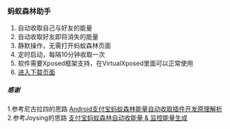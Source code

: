 <div class="line_item line_item_display xiaoshujiang_element" data-line="0"></div>
<div class="xiaoshujiang_element xsj_anchor">
  <a name="e89a82e89a81e6a3aee69e97e58aa9e6898b_1" class="blank_anchor_name"></a>
  <a id="e89a82e89a81e6a3aee69e97e58aa9e6898b_1" class="blank_anchor_id"></a>
  <a name="蚂蚁森林助手" class="blank_anchor_name"></a>
  <a id="蚂蚁森林助手" class="blank_anchor_id"></a>
</div>
<h3 class="xsj_heading_h3">
  <span class="xsj_heading_content">
    <span class="mark">蚂蚁森林助手</span>
  </span>
</h3>
<div class="line_item xiaoshujiang_element" data-line="1"></div>
<ol>
  <li>
    <div class="line_item xiaoshujiang_element" data-line="1"></div>
    自动收取自己与好友的能量</li>
  <li>
    <div class="line_item xiaoshujiang_element" data-line="2"></div>
    自动收取好友即将消失的能量</li>
  <li>
    <div class="line_item xiaoshujiang_element" data-line="3"></div>
    静默操作，无需打开蚂蚁森林页面</li>
  <li>
    <div class="line_item xiaoshujiang_element" data-line="4"></div>
    定时启动，每隔10分钟收取一次</li>
  <li>
    <div class="line_item xiaoshujiang_element" data-line="5"></div>
    软件需要Xposed框架支持，在VirtualXposed里面可以正常使用</li>
  <li>
    <div class="line_item xiaoshujiang_element" data-line="6"></div>
    <a href="https://github.com/WithHades/forestHook/releases" class="xsj_link xsj_manu_link">进入下载页面</a>
  </li>
</ol>
<div class="line_item line_item_display xiaoshujiang_element" data-line="8"></div>
<div class="xiaoshujiang_element xsj_anchor">
  <a name="e6849fe8b0a2_2" class="blank_anchor_name"></a>
  <a id="e6849fe8b0a2_2" class="blank_anchor_id"></a>
  <a name="感谢" class="blank_anchor_name"></a>
  <a id="感谢" class="blank_anchor_id"></a>
</div>
<h5 class="xsj_heading_h5">
  <span class="xsj_heading_content">感谢</span>
</h5>
<div class="line_item line_item_display xiaoshujiang_element" data-line="10"></div>
<p class="xsj_paragraph_level_0">1.参考尼古拉四的思路 <a href="https://www.52pojie.cn/thread-794312-1-1.html" class="xsj_link xsj_manu_link">Android支付宝蚂蚁森林能量自动收取插件开发原理解析</a>
  <br> 2.参考Joysing的思路
  <a href="https://github.com/Joysing/AlipayAutoGetForest" class="xsj_link xsj_manu_link">支付宝蚂蚁森林自动收能量 &amp; 监控能量生成</a>
</p>
